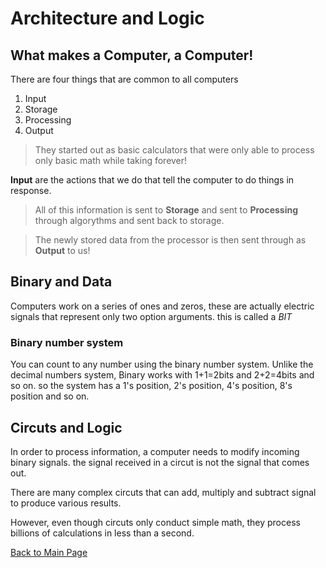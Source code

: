 # Architecture and Logic
## What makes a Computer, a Computer!
There are four things that are common to all computers
1. Input
1. Storage
1. Processing
1. Output

> They started out as basic calculators that were only able to process only basic math while taking forever!

**Input** are the actions that we do that tell the computer to do things in response.

> All of this information is sent to **Storage** and sent to **Processing** through algorythms and sent back to storage.  

>The newly stored data from the processor is then sent through as **Output** to us!

## Binary and Data
Computers work on a series of ones and zeros, these are actually electric signals that represent only two option arguments.  this is called a *BIT*

### Binary number system
You can count to any number using the binary number system.  Unlike the decimal numbers system, Binary works with 1+1=2bits and 2+2=4bits and so on.  so the system has a 1's position, 2's position, 4's position, 8's position and so on.

## Circuts and Logic
In order to process information, a computer needs to modify incoming binary signals. the signal received in a circut is not the signal that comes out.  

There are many complex circuts that can add, multiply and subtract signal to produce various results.

However, even though circuts only conduct simple math, they process billions of calculations in less than a second.


[Back to Main Page](../README.md)